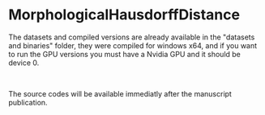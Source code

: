 # MorphologicalHausdorffDistance

The datasets and compiled versions are already available in the "datasets and binaries" folder, they were compiled for windows x64, and if you want to run the GPU versions you must have a Nvidia GPU and it should be device 0.

<br>

The source codes will be available immediatly after the manuscript publication.

